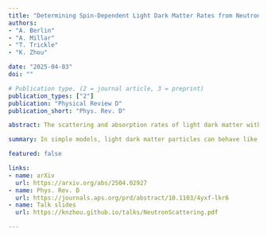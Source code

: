 ```yaml
---
title: "Determining Spin-Dependent Light Dark Matter Rates from Neutron Scattering"
authors:
- "A. Berlin"
- "A. Millar"
- "T. Trickle"
- "K. Zhou"

date: "2025-04-03"
doi: ""

# Publication type. (2 = journal article, 3 = preprint)
publication_types: ["2"]
publication: "Physical Review D"
publication_short: "Phys. Rev. D"

abstract: The scattering and absorption rates of light dark matter with electron spin-dependent interactions depend on the target's spin response. We show how this response is encoded by the target's dynamical magnetic susceptibility, which can be measured using neutron scattering. We directly use existing neutron scattering data to compute the dark matter scattering rate in a candidate target material, finding close agreement with the previous first-principles calculation at MeV dark matter masses. Complementary experiments and measurements can extend the reach of this technique to other dark matter models and masses, and identify promising target materials for future experiments.

summary: In simple models, light dark matter particles can behave like the neutron, which has no charge but couples to electron spin. Existing neutron scattering data can accurately predict the signal rate of a dark matter experiment.

featured: false

links:
- name: arXiv
  url: https://arxiv.org/abs/2504.02927
- name: Phys. Rev. D
  url: https://journals.aps.org/prd/abstract/10.1103/4yxf-lkr6
- name: Talk slides
  url: https://knzhou.github.io/talks/NeutronScattering.pdf

---
```

